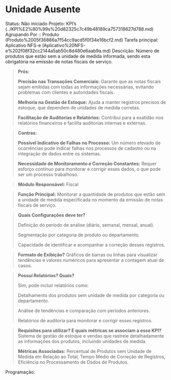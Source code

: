 # Unidade Ausente

Status: Não iniciado
Projeto: KPI’s (../KPI%E2%80%99s%20d82325c7c49b48189ca757318627d788.md)
Agrupando Por :: Produto (Produto%2005f36886a7f54cc9acd5f0f34e16bcf2.md)
Tarefa principal: Aplicativo NFS-e (Aplicativo%20NFS-e%202f08f32cc2144a5ab50c8d480e6aab9a.md)
Descrição: Número de produtos que estão sem a unidade de medida informada,  sendo esta obrigatória na emissão de notas fiscais de serviço.

> **Prós:**
> 
> 
> **Precisão nas Transações Comerciais:** Garante que as notas fiscais sejam emitidas com todas as informações necessárias, evitando problemas com clientes e autoridades fiscais.
> 
> **Melhoria na Gestão de Estoque:** Ajuda a manter registros precisos de estoque, que dependem de unidades de medida corretas.
> 
> **Facilitação de Auditorias e Relatórios:** Contribui para a exatidão nos relatórios financeiros e facilita auditorias internas e externas.
> 

> **Contras:**
> 
> 
> **Possível Indicativo de Falhas no Processo:** Um número elevado de ocorrências pode indicar falhas nos processos de cadastro ou na integração de dados entre os sistemas.
> 
> **Necessidade de Monitoramento e Correção Constantes:** Requer esforço contínuo para monitorar e corrigir esses dados, o que pode ser um processo trabalhoso.
> 

> **Módulo Responsável:**
Fiscal
> 

> **Função Principal:**
Monitorar a quantidade de produtos que estão sem a unidade de medida especificada no momento da emissão de notas fiscais de serviço.
> 

> **Quais Configurações deve ter?**
> 
> 
> Definição do período de análise (diário, semanal, mensal, anual).
> 
> Segmentação por categoria de produto ou departamento.
> 
> Capacidade de identificar e acompanhar a correção desses registros.
> 

> **Formato de Exibição?**
Gráficos de barras ou linhas para visualizar tendências e valores numéricos para apresentar a contagem atual de casos.
> 

> **Possuí Relatórios? Quais?**
> 
> 
> Sim, pode incluir relatórios como:
> 
> Detalhamento dos produtos sem unidade de medida por categoria ou departamento.
> 
> Análise de tendências e comparação com períodos anteriores.
> 
> Relatórios de auditoria para monitorar e corrigir esses registros.
> 

> **Requisitos para utilizar? E quais métricas se associam a esse KPI?**
Sistema de gestão de estoque e vendas que rastreie detalhadamente as informações dos produtos, incluindo unidades de medida.
> 
> 
> **Métricas Associadas:** 
> Percentual de Produtos sem Unidade de Medida em Relação ao Total, Tempo Médio de Correção de Registros, Eficiência no Processamento de Dados de Produtos.
> 

Programação: